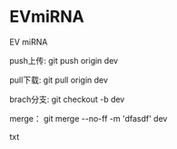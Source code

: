 # EVmiRNA
EV miRNA

push上传:
git push origin dev


pull下载:
git pull origin dev

brach分支:
git checkout -b dev 

merge：
git merge --no-ff -m 'dfasdf' dev

txt
